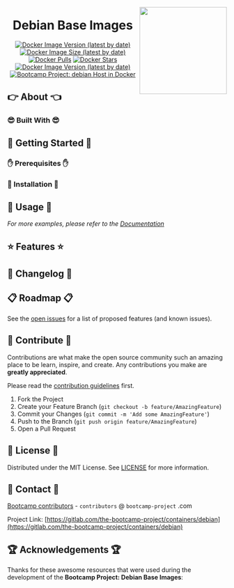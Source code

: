 <a href="https://bootcamp-project.com/" target="_blank"><img src="https://bootcamp-project.com/images/logo.png" align="right" height="200" /></a>

<h1 align="center">Debian Base Images</h1>

<div align="center">
    <a href="https://bootcamp-project.com/" title="Docker Image Version (latest by date)" target="_blank"><img src="https://img.shields.io/docker/v/tbcp/debian?style=for-the-badge" alt="Docker Image Version (latest by date)" /></a>
    <a href="https://bootcamp-project.com/" title="Docker Image Size (latest by date)" target="_blank"><img src="https://img.shields.io/docker/image-size/tbcp/debian?style=for-the-badge" alt="Docker Image Size (latest by date)" /></a>
    <a href="https://bootcamp-project.com/" title="Docker Pulls" target="_blank"><img src="https://img.shields.io/docker/pulls/tbcp/debian?style=for-the-badge" alt="Docker Pulls" /></a>
    <a href="https://bootcamp-project.com/" title="Docker Stars" target="_blank"><img src="https://img.shields.io/docker/stars/tbcp/debian?style=for-the-badge" alt="Docker Stars" /></a>
    <a href="https://bootcamp-project.com/" title="Docker Image Version (latest by date)" target="_blank"><img src="https://img.shields.io/docker/v/tbcp/debian?style=for-the-badge" alt="Docker Image Version (latest by date)" /></a>
    <a href="https://bootcamp-project.com/" title="Bootcamp Project: Debian Base Images" target="_blank"><img src="https://img.shields.io/badge/Bootcamp-Project-blue?style=for-the-badge" alt="Bootcamp Project: debian Host in Docker" /></a>
</div>

## 👉 About 👈

### 😎 Built With 😎

## 📖 Getting Started 📖

### ✋ Prerequisites ✋

### 💪 Installation 💪

## 🚀 Usage 🚀

_For more examples, please refer to the [Documentation](https://data.rtfm.page)_

## ⭐️ Features ⭐️

## 📑 Changelog 📑

## 📋 Roadmap 📋

See the [open issues](https://gitlab.com/the-bootcamp-project/containers/debian/-/issues) for a list of proposed features (and known issues).

## 🤝 Contribute 🤝

Contributions are what make the open source community such an amazing place to be learn, inspire, and create. Any contributions you make are **greatly appreciated**.

Please read the [contribution guidelines](contributing.md) first.

1. Fork the Project
2. Create your Feature Branch (`git checkout -b feature/AmazingFeature`)
3. Commit your Changes (`git commit -m 'Add some AmazingFeature'`)
4. Push to the Branch (`git push origin feature/AmazingFeature`)
5. Open a Pull Request

## 📜 License 📜

Distributed under the MIT License. See [LICENSE](LICENSE) for more information.

## 💌 Contact 💌

[Bootcamp contributors](https://bootcamp-project.com/) - `contributors` @ `bootcamp-project` .com

Project Link: [https://gitlab.com/the-bootcamp-project/containers/debian](https://gitlab.com/the-bootcamp-project/containers/debian)

## 🏆 Acknowledgements 🏆

Thanks for these awesome resources that were used during the development of the **Bootcamp Project: Debian Base Images**:
